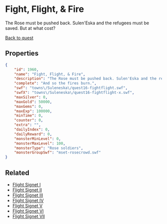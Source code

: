 # Fight, Flight, & Fire

The Rose must be pushed back. Sulen'Eska and the refugees must be saved. But at what cost?

[Back to quest](../quests.md)

## Properties

```json
{
    "id": 1960,
    "name": "Fight, Flight, & Fire",
    "description": "The Rose must be pushed back. Sulen'Eska and the refugees must be saved. But at what cost?",
    "complete": "And so the fires burn.",
    "swf": "towns\/Suleneska\/quest16-fightflight.swf",
    "swfX": "towns\/Suleneska\/quest16-fightflight-x.swf",
    "maxSilver": 0,
    "maxGold": 50000,
    "maxGems": 0,
    "maxExp": 100000,
    "minTime": 0,
    "counter": 0,
    "extra": "",
    "dailyIndex": 0,
    "dailyReward": 0,
    "monsterMinLevel": 0,
    "monsterMaxLevel": 100,
    "monsterType": "Rose soldiers",
    "monsterGroupSwf": "mset-rosecrowd.swf"
}
```

## Related

- [Flight Signet I](../items/21018-flight-signet-i.md)
- [Flight Signet II](../items/21019-flight-signet-ii.md)
- [Flight Signet III](../items/21020-flight-signet-iii.md)
- [Flight Signet IV](../items/21021-flight-signet-iv.md)
- [Flight Signet V](../items/21022-flight-signet-v.md)
- [Flight Signet VI](../items/21023-flight-signet-vi.md)
- [Flight Signet VII](../items/21024-flight-signet-vii.md)

